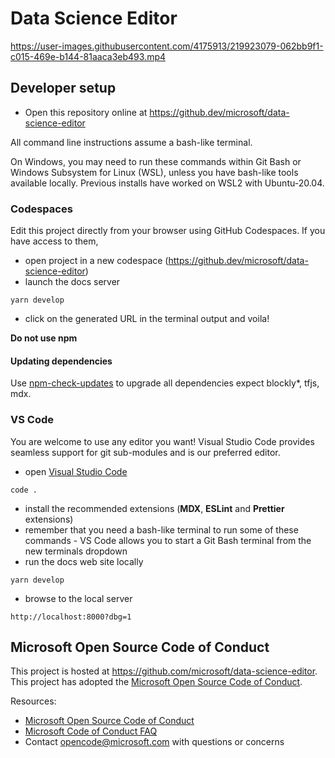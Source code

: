 # Data Science Editor

https://user-images.githubusercontent.com/4175913/219923079-062bb9f1-c015-469e-b144-81aaca3eb493.mp4

## Developer setup

-   Open this repository online at https://github.dev/microsoft/data-science-editor

All command line instructions assume a bash-like terminal.

On Windows, you may need to run these commands within Git Bash or Windows Subsystem for Linux (WSL), unless you have bash-like tools available locally. Previous installs have worked on WSL2 with Ubuntu-20.04.

### Codespaces

Edit this project directly from your browser using GitHub Codespaces. If you have access to them,

-   open project in a new codespace (https://github.dev/microsoft/data-science-editor)
-   launch the docs server

```
yarn develop
```

-   click on the generated URL in the terminal output and voila!

**Do not use npm**

#### Updating dependencies

Use [npm-check-updates](https://www.npmjs.com/package/npm-check-updates) to upgrade all dependencies expect blockly*, tfjs, mdx.

### VS Code

You are welcome to use any editor you want! Visual Studio Code
provides seamless support for git sub-modules and is our preferred editor.

-   open [Visual Studio Code](https://code.visualstudio.com/)

```
code .
```

-   install the recommended extensions (**MDX**, **ESLint** and **Prettier** extensions)
-   remember that you need a bash-like terminal to run some of these commands - VS Code allows you to start a Git Bash terminal from the new terminals dropdown
-   run the docs web site locally

```
yarn develop
```

-   browse to the local server

```
http://localhost:8000?dbg=1
```

## Microsoft Open Source Code of Conduct

This project is hosted at https://github.com/microsoft/data-science-editor.
This project has adopted the
[Microsoft Open Source Code of Conduct](https://opensource.microsoft.com/codeofconduct/).

Resources:

-   [Microsoft Open Source Code of Conduct](https://opensource.microsoft.com/codeofconduct/)
-   [Microsoft Code of Conduct FAQ](https://opensource.microsoft.com/codeofconduct/faq/)
-   Contact [opencode@microsoft.com](mailto:opencode@microsoft.com) with questions or concerns
